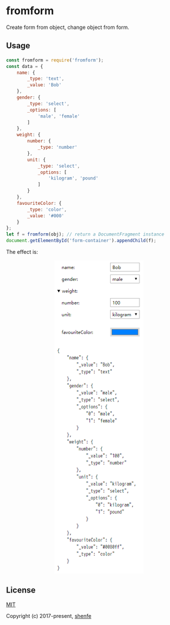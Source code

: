 # fromform
Create form from object, change object from form.

## Usage

```js
const fromform = require('fromform');
const data = {
    name: {
        _type: 'text',
        _value: 'Bob'
    },
    gender: {
        _type: 'select',
        _options: [
            'male', 'female'
        ]
    },
    weight: {
        number: {
            _type: 'number'
        },
        unit: {
            _type: 'select',
            _options: [
                'kilogram', 'pound'
            ]
        }
    },
    favouriteColor: {
        _type: 'color',
        _value: '#000'
    }
};
let f = fromform(obj); // return a DocumentFragment instance
document.getElementById('form-container').appendChild(f);
```

The effect is:

<p align="center"><img src="https://raw.githubusercontent.com/shenfe/fromform/master/readme_assets/demo1.png"></p>

## License

[MIT](http://opensource.org/licenses/MIT)

Copyright (c) 2017-present, [shenfe](https://github.com/shenfe)
